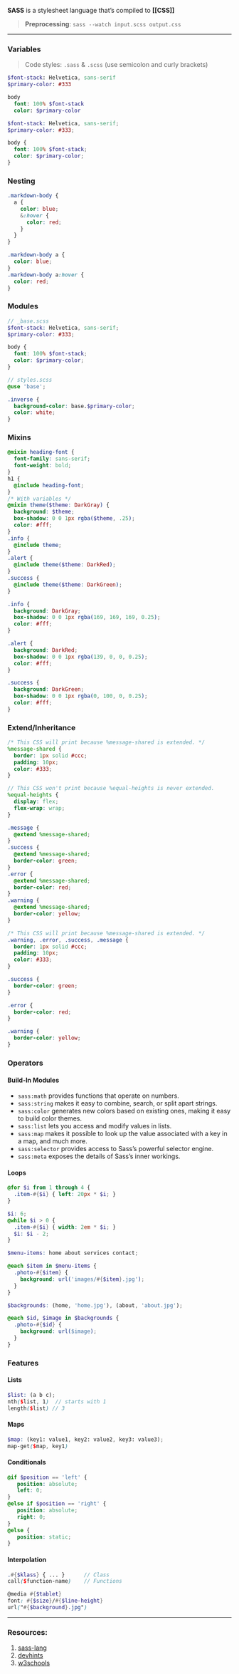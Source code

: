 **SASS** is a stylesheet language that’s compiled to **[[CSS]]**
> **Preprocessing**: `sass --watch input.scss output.css`
---
### Variables
> Code styles: `.sass` & `.scss` (use semicolon and curly brackets)
```sass
$font-stack: Helvetica, sans-serif
$primary-color: #333

body
  font: 100% $font-stack
  color: $primary-color
```
```scss
$font-stack: Helvetica, sans-serif;
$primary-color: #333;

body {
  font: 100% $font-stack;
  color: $primary-color;
}
```
### Nesting
```scss
.markdown-body {
  a {
    color: blue;
    &:hover {
      color: red;
    }
  }
}
```
```css
.markdown-body a {
  color: blue;
}
.markdown-body a:hover {
  color: red;
}
```
### Modules
```scss
// _base.scss
$font-stack: Helvetica, sans-serif;
$primary-color: #333;

body {
  font: 100% $font-stack;
  color: $primary-color;
}

// styles.scss
@use 'base';

.inverse {
  background-color: base.$primary-color;
  color: white;
}
```
### Mixins
```scss
@mixin heading-font {
  font-family: sans-serif;
  font-weight: bold;
}
h1 {
  @include heading-font;
}
/* With variables */
@mixin theme($theme: DarkGray) {
  background: $theme;
  box-shadow: 0 0 1px rgba($theme, .25);
  color: #fff;
}
.info {
  @include theme;
}
.alert {
  @include theme($theme: DarkRed);
}
.success {
  @include theme($theme: DarkGreen);
}
```
```css
.info {
  background: DarkGray;
  box-shadow: 0 0 1px rgba(169, 169, 169, 0.25);
  color: #fff;
}

.alert {
  background: DarkRed;
  box-shadow: 0 0 1px rgba(139, 0, 0, 0.25);
  color: #fff;
}

.success {
  background: DarkGreen;
  box-shadow: 0 0 1px rgba(0, 100, 0, 0.25);
  color: #fff;
}
```
### Extend/Inheritance
```scss
/* This CSS will print because %message-shared is extended. */
%message-shared {
  border: 1px solid #ccc;
  padding: 10px;
  color: #333;
}

// This CSS won't print because %equal-heights is never extended.
%equal-heights {
  display: flex;
  flex-wrap: wrap;
}

.message {
  @extend %message-shared;
}
.success {
  @extend %message-shared;
  border-color: green;
}
.error {
  @extend %message-shared;
  border-color: red;
}
.warning {
  @extend %message-shared;
  border-color: yellow;
}
```
```css
/* This CSS will print because %message-shared is extended. */
.warning, .error, .success, .message {
  border: 1px solid #ccc;
  padding: 10px;
  color: #333;
}

.success {
  border-color: green;
}

.error {
  border-color: red;
}

.warning {
  border-color: yellow;
}
```
### Operators
#### Build-In Modules
- `sass:math` provides functions that operate on numbers.
- `sass:string` makes it easy to combine, search, or split apart strings.
- `sass:color` generates new colors based on existing ones, making it easy to build color themes.
- `sass:list` lets you access and modify values in lists.
- `sass:map` makes it possible to look up the value associated with a key in a map, and much more.
- `sass:selector` provides access to Sass’s powerful selector engine.
- `sass:meta` exposes the details of Sass’s inner workings.
#### Loops
```scss
@for $i from 1 through 4 {
  .item-#{$i} { left: 20px * $i; }
}

$i: 6;
@while $i > 0 {
  .item-#{$i} { width: 2em * $i; }
  $i: $i - 2;
}
```
```scss
$menu-items: home about services contact;

@each $item in $menu-items {
  .photo-#{$item} {
    background: url('images/#{$item}.jpg');
  }
}
```
```scss
$backgrounds: (home, 'home.jpg'), (about, 'about.jpg');

@each $id, $image in $backgrounds {
  .photo-#{$id} {
    background: url($image);
  }
}
```
### Features
#### Lists
```scss
$list: (a b c);
nth($list, 1)  // starts with 1
length($list) // 3
```
#### Maps
```scss
$map: (key1: value1, key2: value2, key3: value3);
map-get($map, key1)
```
#### Conditionals
```scss
@if $position == 'left' {
   position: absolute;
   left: 0;
}
@else if $position == 'right' {
   position: absolute;
   right: 0;
}
@else {
   position: static;
}
```
#### Interpolation
```scss
.#{$klass} { ... }      // Class
call($function-name)    // Functions

@media #{$tablet}
font: #{$size}/#{$line-height}
url("#{$background}.jpg")
```
---
### Resources:
1. [sass-lang](https://sass-lang.com/)
2. [devhints](https://devhints.io/sass)
3. [w3schools](https://www.w3schools.com/sass)
